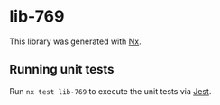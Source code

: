 # lib-769

This library was generated with [Nx](https://nx.dev).

## Running unit tests

Run `nx test lib-769` to execute the unit tests via [Jest](https://jestjs.io).
